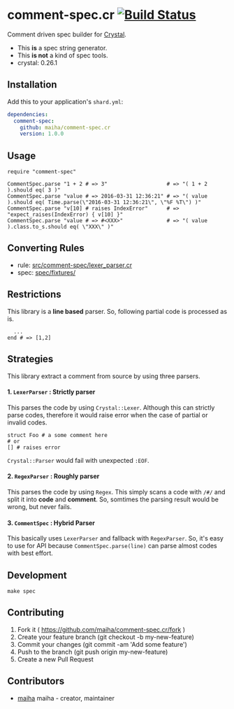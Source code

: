 # comment-spec.cr [![Build Status](https://travis-ci.org/maiha/comment-spec.cr.svg?branch=master)](https://travis-ci.org/maiha/comment-spec.cr)

Comment driven spec builder for [Crystal](http://crystal-lang.org/).

- This **is** a spec string generator.
- This **is not** a kind of spec tools.
- crystal: 0.26.1

## Installation

Add this to your application's `shard.yml`:

```yaml
dependencies:
  comment-spec:
    github: maiha/comment-spec.cr
    version: 1.0.0
```

## Usage

```crystal
require "comment-spec"

CommentSpec.parse "1 + 2 # => 3"                   # => "( 1 + 2 ).should eq( 3 )"
CommentSpec.parse "value # => 2016-03-31 12:36:21" # => "( value ).should eq( Time.parse(\"2016-03-31 12:36:21\", \"%F %T\") )"
CommentSpec.parse "v[10] # raises IndexError"      # => "expect_raises(IndexError) { v[10] }"
CommentSpec.parse "value # => #<XXX>"              # => "( value ).class.to_s.should eq( \"XXX\" )"
```

## Converting Rules

- rule: [src/comment-spec/lexer_parser.cr](./src/comment-spec/lexer_parser.cr)
- spec: [spec/fixtures/](./spec/fixtures/)

## Restrictions

This library is a **line based** parser. So, following partial code is processed as is.

```
  ...
end # => [1,2]
```

## Strategies

This library extract a comment from source by using three parsers.

#### 1. `LexerParser` : Strictly parser

This parses the code by using `Crystal::Lexer`. Although this can strictly parse codes, therefore it would raise error when the case of partial or invalid codes.

```
struct Foo # a some comment here
# or
[] # raises error
```

`Crystal::Parser` would fail with unexpected `:EOF`.

#### 2. `RegexParser` : Roughly parser

This parses the code by using `Regex`. This simply scans a code with `/#/` and split it into **code** and **comment**. So, somtimes the parsing result would be wrong, but never fails.

#### 3. `CommentSpec` : Hybrid Parser

This basically uses `LexerParser` and fallback with `RegexParser`. So, it's easy to use for API because `CommentSpec.parse(line)` can parse almost codes with best effort.

## Development

```shell
make spec
```

## Contributing

1. Fork it ( https://github.com/maiha/comment-spec.cr/fork )
2. Create your feature branch (git checkout -b my-new-feature)
3. Commit your changes (git commit -am 'Add some feature')
4. Push to the branch (git push origin my-new-feature)
5. Create a new Pull Request

## Contributors

- [maiha](https://github.com/maiha) maiha - creator, maintainer
